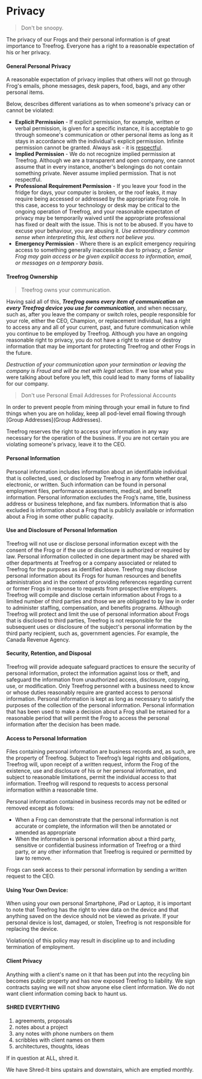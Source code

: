 # Privacy

> Don't be snoopy.

The privacy of our Frogs and their personal information is of great importance to Treefrog. Everyone has a right to a reasonable expectation of his or her privacy.

#### General Personal Privacy

A reasonable expectation of privacy implies that others will not go through Frog's emails, phone messages, desk papers, food, bags, and any other personal items.

Below, describes different variations as to when someone's privacy can or cannot be violated:

- **Explicit Permission** - If explicit permission, for example, written or verbal permission, is given for a specific instance, it is acceptable to go through someone's communication or other personal items as long as it stays in accordance with the individual's explicit permission. Infinite permission cannot be granted. Always ask - it is [respectful](manual/respectful).
- **Implied Permission** - We do not recognize implied permission at Treefrog. Although we are a transparent and open company, one cannot assume that in every instance, another's belongings do not contain something private. Never assume implied permission. That is not respectful.
- **Professional Requirement Permission** - If you leave your food in the fridge for days, your computer is broken, or the roof leaks, it may require being accessed or addressed by the appropriate Frog role. In this case, access to your technology or desk may be critical to the ongoing operation of Treefrog, and your reasonable expectaton of privacy may be temporarily waived until the appropriate professional has fixed or dealt with the issue. This is not to be abused. If you have to excuse your behaviour, you are abusing it. *Use extraordinary common sense when interpreting this, lest others not believe you.*
- **Emergency Permission** - Where there is an explicit emergency requiring access to something generally inaccessible due to privacy, *a Senior Frog may gain access or be given explicit access to information, email, or messages on a temporary basis*.

#### Treefrog Ownership

> Treefrog owns your communication.

Having said all of this, ***Treefrog owns every item of communication on every Treefrog device you use for communication***, and when necssary, such as, after you leave the company or switch roles, people responsible for your role, either the CEO, Champion, or replacement individual, has a right to access any and all of your current, past, and future communication while you continue to be employed by Treefrog. Although you have an ongoing reasonable right to privacy, you do not have a right to erase or destroy information that may be important for protecting Treefrog and other Frogs in the future.

*Destruction of your communication upon your termination or leaving the company is Fraud and will be met with legal action.* If we lose what you were talking about before you left, this could lead to many forms of liabaility for our company.

> Don't use Personal Email Addresses for Professional Accounts

In order to prevent people from mining through your email in future to find things when you are on holiday, keep all pod-level email flowing through [Group Addresses](Group Addresses).

Treefrog reserves the right to access your information in any way necessary for the operation of the business. If you are not certain you are violating someone's privacy, leave it to the CEO.

#### Personal Information

Personal information includes information about an identifiable individual that is collected, used, or disclosed by Treefrog in any form whether oral, electronic, or written. Such information can be found in personal employment files, performance assessments, medical, and benefit information. Personal information excludes the Frog’s name, title, business address or business telephone, and fax numbers. Information that is also excluded is information about a Frog that is publicly available or information about a Frog in some other public capacity.

#### Use and Disclosure of Personal Information

Treefrog will not use or disclose personal information except with the consent of the Frog or if the use or disclosure is authorized or required by law. Personal information collected in one department may be shared with other departments at Treefrog or a company associated or related to Treefrog for the purposes as identified above. Treefrog may disclose personal information about its Frogs for human resources and benefits administration and in the context of providing references regarding current or former Frogs in response to requests from prospective employers. Treefrog will compile and disclose certain information about Frogs to a limited number of third parties and those we are obligated to by law in order to administer staffing, compensation, and benefits programs. Although Treefrog will protect and limit the use of personal information about Frogs that is disclosed to third parties, Treefrog is not responsible for the subsequent uses or disclosure of the subject's personal information by the third party recipient, such as, government agencies. For example, the Canada Revenue Agency.

#### Security, Retention, and Disposal

Treefrog will provide adequate safeguard practices to ensure the security of personal information, protect the information against loss or theft, and safeguard the information from unauthorized access, disclosure, copying, use, or modification. Only Treefrog personnel with a business need to know or whose duties reasonably require are granted access to personal information. Personal information is kept as long as necessary to satisfy the purposes of the collection of the personal information. Personal information that has been used to make a decision about a Frog shall be retained for a reasonable period that will permit the Frog to access the personal information after the decision has been made.

#### Access to Personal Information

Files containing personal information are business records and, as such, are the property of Treefrog. Subject to Treefrog’s legal rights and obligations, Treefrog will, upon receipt of a written request, inform the Frog of the existence, use and disclosure of his or her personal information, and subject to reasonable limitations, permit the individual access to that information. Treefrog will respond to requests to access personal information within a reasonable time.

Personal information contained in business records may not be edited or removed except as follows:

- When a Frog can demonstrate that the personal information is not accurate or complete, the information will then be annotated or amended as appropriate
- When the information is personal information about a third party, sensitive or confidential business information of Treefrog or a third party, or any other information that Treefrog is required or permitted by law to remove.

Frogs can seek access to their personal information by sending a written request to the CEO.

#### Using Your Own Device:

When using your own personal Smartphone, iPad or Laptop, it is important to note that Treefrog has the right to view data on the device and that anything saved on the device should not be viewed as private. If your personal device is lost, damaged, or stolen, Treefrog is not responsible for replacing the device.

Violation(s) of this policy may result in discipline up to and including termination of employment.

#### Client Privacy

Anything with a client's name on it that has been put into the recycling bin becomes public property and has now exposed Treefrog to liability. We sign contracts saying we will not show anyone else client information. We do not want client information coming back to haunt us.

#### SHRED EVERYTHING

1. agreements, proposals
2. notes about a project
3. any notes with phone numbers on them
4. scribbles with client names on them
5. architectures, thoughts, ideas

If in question at ALL, shred it.

We have Shred-It bins upstairs and downstairs, which are emptied monthly.
